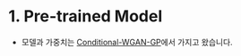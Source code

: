 # 1. Pre-trained Model
- 모델과 가중치는 [Conditional-WGAN-GP](https://github.com/KimRass/Conditional-WGAN-GP)에서 가지고 왔습니다.
